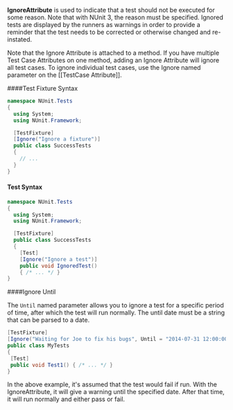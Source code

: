 **IgnoreAttribute** is used to indicate that a test should not be executed for
some reason. Note that with NUnit 3, the reason must be specified. Ignored 
tests are displayed by the runners as warnings in order to provide a reminder
that the test needs to be corrected or otherwise changed and re-instated.

Note that the Ignore Attribute is attached to a method. If you have multiple Test Case Attributes on one method, adding an Ignore Attribute will ignore all test cases. To ignore individual test cases, use the Ignore named parameter on the [[TestCase Attribute]].

####Test Fixture Syntax

```C#
namespace NUnit.Tests
{
  using System;
  using NUnit.Framework;

  [TestFixture]
  [Ignore("Ignore a fixture")]
  public class SuccessTests
  {
    // ...
  }
}
```

<h4>Test Syntax</h4>

```C#
namespace NUnit.Tests
{
  using System;
  using NUnit.Framework;

  [TestFixture]
  public class SuccessTests
  {
    [Test]
    [Ignore("Ignore a test")]
    public void IgnoredTest()
    { /* ... */ }
}
```

####Ignore Until

The `Until` named parameter allows you to ignore a test for a specific period of time,
after which the test will run normally. The until date must be a string
that can be parsed to a date.

```C#
[TestFixture]
[Ignore("Waiting for Joe to fix his bugs", Until = "2014-07-31 12:00:00Z"]
public class MyTests
{
 [Test]
 public void Test1() { /* ... */ }
}
```

In the above example, it's assumed that the test would fail if run. With the
IgnoreAttribute, it will give a warning until the specified date. After that
time, it will run normally and either pass or fail.